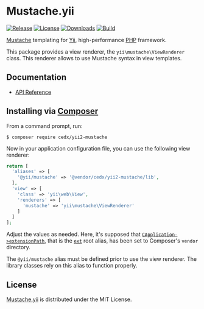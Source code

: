 # Mustache.yii
[![Release](http://img.shields.io/packagist/v/cedx/yii2-mustache.svg?style=flat)](https://packagist.org/packages/cedx/yii2-mustache) [![License](http://img.shields.io/packagist/l/cedx/yii2-mustache.svg?style=flat)](https://github.com/cedx/mustache.yii/blob/master/LICENSE.txt) [![Downloads](http://img.shields.io/packagist/dt/cedx/yii2-mustache.svg?style=flat)](https://packagist.org/packages/cedx/yii2-mustache) [![Build](http://img.shields.io/travis/cedx/mustache.yii.svg?style=flat)](https://travis-ci.org/cedx/mustache.yii)

[Mustache](http://mustache.github.io) templating for [Yii](http://www.yiiframework.com), high-performance [PHP](https://php.net) framework.

This package provides a view renderer, the `yii\mustache\ViewRenderer` class. This renderer allows to use Mustache syntax in view templates.

## Documentation
- [API Reference](http://dev.belin.io/mustache.yii/api)

## Installing via [Composer](https://getcomposer.org)
From a command prompt, run:

```shell
$ composer require cedx/yii2-mustache
```

Now in your application configuration file, you can use the following view renderer:

```php
return [
  'aliases' => [
    '@yii/mustache' => '@vendor/cedx/yii2-mustache/lib',
  ],
  'view' => [
    'class' => 'yii\web\View',
    'renderers' => [
      'mustache' => 'yii\mustache\ViewRenderer'
    ]
  ]
];
```

Adjust the values as needed. Here, it's supposed that [`CApplication->extensionPath`](http://www.yiiframework.com/doc/api/1.1/CApplication#extensionPath-detail), that is the [`ext`](http://www.yiiframework.com/doc/guide/1.1/en/basics.namespace) root alias, has been set to Composer's `vendor` directory.

The `@yii/mustache` alias must be defined prior to use the view renderer. The library classes rely on this alias to function properly.

## License
[Mustache.yii](https://packagist.org/packages/cedx/yii2-mustache) is distributed under the MIT License.
